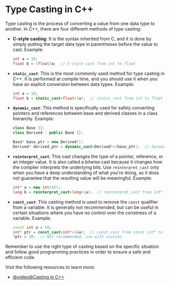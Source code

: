 # Type Casting in C++

Type casting is the process of converting a value from one data type to another. In C++, there are four different methods of type casting:

- **C-style casting**: It is the syntax inherited from C, and it is done by simply putting the target data type in parentheses before the value to cast.
   Example:
   ```cpp
   int a = 10;
   float b = (float)a;  // C-style cast from int to float
   ```

- **`static_cast`**: This is the most commonly used method for type casting in C++. It is performed at compile time, and you should use it when you have an explicit conversion between data types.
   Example:
   ```cpp
   int a = 10;
   float b = static_cast<float>(a);  // static_cast from int to float
   ```

- **`dynamic_cast`**: This method is specifically used for safely converting pointers and references between base and derived classes in a class hierarchy.
   Example:
   ```cpp
   class Base {};
   class Derived : public Base {};

   Base* base_ptr = new Derived();
   Derived* derived_ptr = dynamic_cast<Derived*>(base_ptr);  // dynamic_cast from Base* to Derived*
   ```

- **`reinterpret_cast`**: This cast changes the type of a pointer, reference, or an integer value. It is also called a bitwise cast because it changes how the compiler interprets the underlying bits. Use `reinterpret_cast` only when you have a deep understanding of what you're doing, as it does not guarantee that the resulting value will be meaningful.
   Example:
   ```cpp
   int* a = new int(42);
   long b = reinterpret_cast<long>(a);  // reinterpret_cast from int* to long
   ```

- **`const_cast`**: This casting method is used to remove the `const` qualifier from a variable. It is generally not recommended, but can be useful in certain situations where you have no control over the constness of a variable.
   Example:
   ```cpp
   const int a = 10;
   int* ptr = const_cast<int*>(&a);  // const_cast from const int* to int*
   *ptr = 20;  // Not recommended, use with caution
   ```

Remember to use the right type of casting based on the specific situation and follow good programming practices in order to ensure a safe and efficient code.

Visit the following resources to learn more:

- [@video@Casting in C++](https://youtu.be/pWZS1MtxI-A)